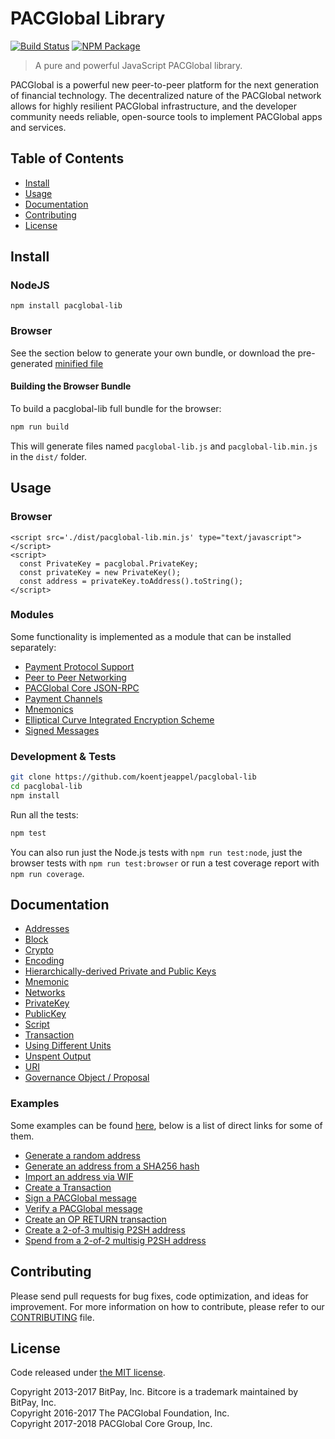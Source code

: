 # PACGlobal Library

[![Build Status](https://img.shields.io/travis/koentjeappel/pacglobal-lib.svg?branch=master)](https://travis-ci.org/koentjeappel/pacglobal-lib)
[![NPM Package](https://img.shields.io/npm/v/pacglobal-lib.svg)](https://www.npmjs.org/package/pacglobal-lib)

> A pure and powerful JavaScript PACGlobal library.

PACGlobal is a powerful new peer-to-peer platform for the next generation of financial technology. The decentralized nature of the PACGlobal network allows for highly resilient PACGlobal infrastructure, and the developer community needs reliable, open-source tools to implement PACGlobal apps and services.

## Table of Contents
- [Install](#install)
- [Usage](#usage)
- [Documentation](#documentation)
- [Contributing](#contributing)
- [License](#license)

## Install

### NodeJS

```
npm install pacglobal-lib
```

### Browser

See the section below to generate your own bundle, or download the pre-generated [minified file](dist/pacglobal-lib.min.js)

#### Building the Browser Bundle

To build a pacglobal-lib full bundle for the browser:

```sh
npm run build
```

This will generate files named `pacglobal-lib.js` and `pacglobal-lib.min.js` in the `dist/` folder.

## Usage

### Browser

```
<script src='./dist/pacglobal-lib.min.js' type="text/javascript"></script>
<script>
  const PrivateKey = pacglobal.PrivateKey;
  const privateKey = new PrivateKey();
  const address = privateKey.toAddress().toString();
</script>
```

### Modules

Some functionality is implemented as a module that can be installed separately:

* [Payment Protocol Support](https://github.com/koentjeappel/PACGlobal-payment-protocol)
* [Peer to Peer Networking](https://github.com/koentjeappel/pacglobal-p2p)
* [PACGlobal Core JSON-RPC](https://github.com/koentjeappel/pacglobald-rpc)
* [Payment Channels](https://github.com/koentjeappel/PACGlobal-channel)
* [Mnemonics](https://github.com/koentjeappel/PACGlobal-mnemonic)
* [Elliptical Curve Integrated Encryption Scheme](https://github.com/koentjeappel/bitcore-ecies-pacglobal)
* [Signed Messages](https://github.com/koentjeappel/bitcore-message-pacglobal)

### Development & Tests

```sh
git clone https://github.com/koentjeappel/pacglobal-lib
cd pacglobal-lib
npm install
```

Run all the tests:

```sh
npm test
```

You can also run just the Node.js tests with `npm run test:node`, just the browser tests with `npm run test:browser` or run a test coverage report with `npm run coverage`.

## Documentation

* [Addresses](docs/address.md)
* [Block](docs/block.md)
* [Crypto](docs/crypto.md)
* [Encoding](docs/encoding.md)
* [Hierarchically-derived Private and Public Keys](docs/hierarchical.md)
* [Mnemonic](docs/mnemonic.md)
* [Networks](docs/networks.md)
* [PrivateKey](docs/privatekey.md)
* [PublicKey](docs/publickey.md)
* [Script](docs/script.md)
* [Transaction](docs/transaction.md)
* [Using Different Units](docs/unit.md)
* [Unspent Output](docs/unspentoutput.md)
* [URI](docs/uri.md)
* [Governance Object / Proposal](docs/govobject/govobject.md)

### Examples

Some examples can be found [here](docs/examples.md), below is a list of direct links for some of them.

* [Generate a random address](docs/examples.md#generate-a-random-address)
* [Generate an address from a SHA256 hash](docs/examples.md#generate-a-address-from-a-sha256-hash)
* [Import an address via WIF](docs/examples.md#import-an-address-via-wif)
* [Create a Transaction](docs/examples.md#create-a-transaction)
* [Sign a PACGlobal message](docs/examples.md#sign-a-bitcoin-message)
* [Verify a PACGlobal message](docs/examples.md#verify-a-bitcoin-message)
* [Create an OP RETURN transaction](docs/examples.md#create-an-op-return-transaction)
* [Create a 2-of-3 multisig P2SH address](docs/examples.md#create-a-2-of-3-multisig-p2sh-address)
* [Spend from a 2-of-2 multisig P2SH address](docs/examples.md#spend-from-a-2-of-2-multisig-p2sh-address)

## Contributing

Please send pull requests for bug fixes, code optimization, and ideas for improvement. For more information on how to contribute, please refer to our [CONTRIBUTING](https://github.com/koentjeappel/pacglobal-lib/blob/master/CONTRIBUTING.md) file.

## License

Code released under [the MIT license](LICENSE).

Copyright 2013-2017 BitPay, Inc. Bitcore is a trademark maintained by BitPay, Inc.  
Copyright 2016-2017 The PACGlobal Foundation, Inc.  
Copyright 2017-2018 PACGlobal Core Group, Inc.  
